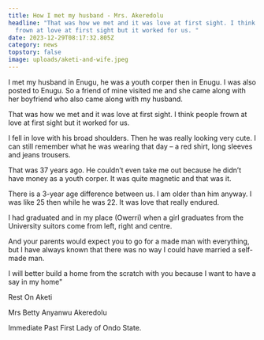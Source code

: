 ```yaml
---
title: How I met my husband - Mrs. Akeredolu
headline: "That was how we met and it was love at first sight. I think people
  frown at love at first sight but it worked for us. "
date: 2023-12-29T08:17:32.805Z
category: news
topstory: false
image: uploads/aketi-and-wife.jpeg
---
```

I met my husband in Enugu, he was a youth corper then in Enugu. I was also posted to Enugu. So a friend of mine visited me and she came along with her boyfriend who also came along with my husband. 



That was how we met and it was love at first sight. I think people frown at love at first sight but it worked for us. 



I fell in love with his broad shoulders. Then he was really looking very cute. I can still remember what he was wearing that day – a red shirt, long sleeves and jeans trousers. 



That was 37 years ago. He couldn’t even take me out because he didn’t have money as a youth corper. It was quite magnetic and that was it.



There is a 3-year age difference between us. I am older than him anyway. I was like 25 then while he was 22. It was love that really endured. 



I had graduated and in my place (Owerri) when a girl graduates from the University suitors come from left, right and centre. 



And your parents would expect you to go for a made man with everything, but I have always known that there was no way I could have married a self-made man.



I will better build a home from the scratch with you because I want to have a say in my home"



Rest On Aketi



Mrs Betty Anyanwu Akeredolu

Immediate Past First Lady of Ondo State.